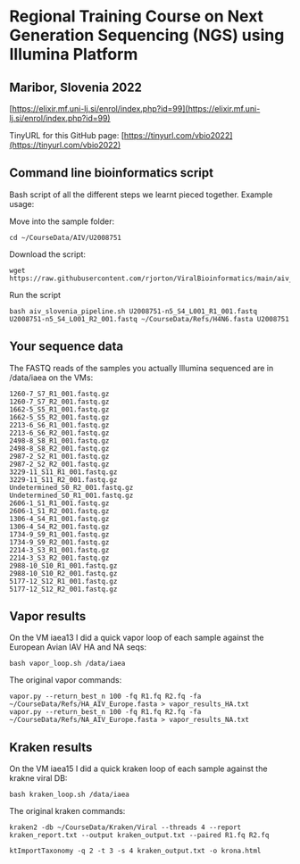 # Regional Training Course on Next Generation Sequencing (NGS) using Illumina Platform
## Maribor, Slovenia 2022

[https://elixir.mf.uni-lj.si/enrol/index.php?id=99](https://elixir.mf.uni-lj.si/enrol/index.php?id=99)

TinyURL for this GitHub page: [https://tinyurl.com/vbio2022](https://tinyurl.com/vbio2022)

## Command line bioinformatics script

Bash script of all the different steps we learnt pieced together. Example usage:

Move into the sample folder:

```
cd ~/CourseData/AIV/U2008751
```

Download the script:

```
wget https://raw.githubusercontent.com/rjorton/ViralBioinformatics/main/aiv_slovenia_pipeline.sh
```

Run the script

```
bash aiv_slovenia_pipeline.sh U2008751-n5_S4_L001_R1_001.fastq U2008751-n5_S4_L001_R2_001.fastq ~/CourseData/Refs/H4N6.fasta U2008751
```

## Your sequence data

The FASTQ reads of the samples you actually Illumina sequenced are in /data/iaea on the VMs:

```
1260-7_S7_R1_001.fastq.gz        
1260-7_S7_R2_001.fastq.gz   
1662-5_S5_R1_001.fastq.gz       
1662-5_S5_R2_001.fastq.gz  
2213-6_S6_R1_001.fastq.gz        
2213-6_S6_R2_001.fastq.gz   
2498-8_S8_R1_001.fastq.gz          
2498-8_S8_R2_001.fastq.gz     
2987-2_S2_R1_001.fastq.gz     
2987-2_S2_R2_001.fastq.gz      
3229-11_S11_R1_001.fastq.gz      
3229-11_S11_R2_001.fastq.gz      
Undetermined_S0_R2_001.fastq.gz
Undetermined_S0_R1_001.fastq.gz
2606-1_S1_R1_001.fastq.gz      
2606-1_S1_R2_001.fastq.gz  
1306-4_S4_R1_001.fastq.gz 
1306-4_S4_R2_001.fastq.gz 
1734-9_S9_R1_001.fastq.gz        
1734-9_S9_R2_001.fastq.gz   
2214-3_S3_R1_001.fastq.gz      
2214-3_S3_R2_001.fastq.gz    
2988-10_S10_R1_001.fastq.gz        
2988-10_S10_R2_001.fastq.gz    
5177-12_S12_R1_001.fastq.gz    
5177-12_S12_R2_001.fastq.gz 
```

## Vapor results

On the VM iaea13 I did a quick vapor loop of each sample against the European Avian IAV HA and NA seqs:

```
bash vapor_loop.sh /data/iaea
```

The original vapor commands:

```
vapor.py --return_best_n 100 -fq R1.fq R2.fq -fa ~/CourseData/Refs/HA_AIV_Europe.fasta > vapor_results_HA.txt
vapor.py --return_best_n 100 -fq R1.fq R2.fq -fa ~/CourseData/Refs/NA_AIV_Europe.fasta > vapor_results_NA.txt
```

## Kraken results

On the VM iaea15 I did a quick kraken loop of each sample against the krakne viral DB:

```
bash kraken_loop.sh /data/iaea
```
The original kraken commands:

```
kraken2 -db ~/CourseData/Kraken/Viral --threads 4 --report kraken_report.txt --output kraken_output.txt --paired R1.fq R2.fq

ktImportTaxonomy -q 2 -t 3 -s 4 kraken_output.txt -o krona.html
```

